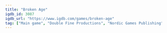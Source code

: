 ```yaml
---
title: "Broken Age"
igdb_id: 3087
igdb_url: "https://www.igdb.com/games/broken-age"
tag: ["Main game", "Double Fine Productions", "Nordic Games Publishing", "BlitWorks", "Double Fine", "Point-and-click", "Puzzle", "Adventure", "Indie", "Single player", "Side view", "Fantasy", "Science fiction", "Comedy"]
---
```

